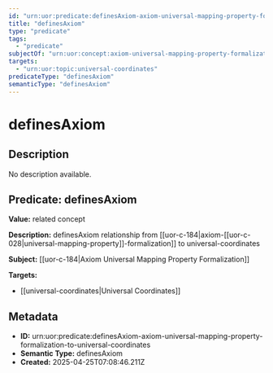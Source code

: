 ```yaml
---
id: "urn:uor:predicate:definesAxiom-axiom-universal-mapping-property-formalization-to-universal-coordinates"
title: "definesAxiom"
type: "predicate"
tags:
  - "predicate"
subjectOf: "urn:uor:concept:axiom-universal-mapping-property-formalization"
targets:
  - "urn:uor:topic:universal-coordinates"
predicateType: "definesAxiom"
semanticType: "definesAxiom"
---
```


# definesAxiom

## Description

No description available.

## Predicate: definesAxiom

**Value:** related concept

**Description:** definesAxiom relationship from [[uor-c-184|axiom-[[uor-c-028|universal-mapping-property]]-formalization]] to universal-coordinates

**Subject:** [[uor-c-184|Axiom Universal Mapping Property Formalization]]

**Targets:**

- [[universal-coordinates|Universal Coordinates]]

## Metadata

- **ID:** urn:uor:predicate:definesAxiom-axiom-universal-mapping-property-formalization-to-universal-coordinates
- **Semantic Type:** definesAxiom
- **Created:** 2025-04-25T07:08:46.211Z
